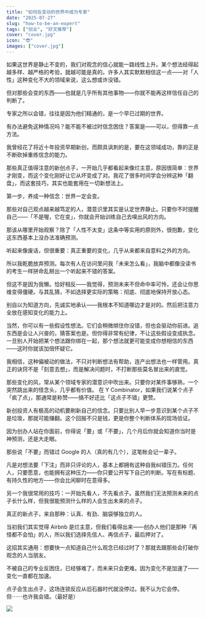 ```yaml
---
title: "如何在变动的世界中成为专家"
date: "2025-07-27"
slug: "how-to-be-an-expert"
tags: ["创业", "好文推荐"]
cover: "cover.jpg"
icon: "😎"
images: ["cover.jpg"]
---
```

如果这世界是静止不变的，我们对观念的信心就能一路线性上升。某个想法经得起越多样、越严格的考验，就越可能是真的。许多人其实默默相信这一点——对「人性」这种变化不大的领域来说，这么想或许没错。



但对那些会变的东西——也就是几乎所有其他事物——你就不能再这样信任自己的判断了。



专家之所以会错，往往是因为他们精通的，是一个早已过期的世界。



有办法避免这种情况吗？能不能不被过时信念困住？答案是——可以，但得靠一点方法。



我曾经花了将近十年投资早期新创，而颇具讽刺的是，要在这领域成功，靠的正是不断砍掉重练信念的能力。



那些真正值得注意的新创点子，一开始几乎都看起来像烂主意，原因很简单：世界才刚变，而这个变化刚好让它从坏变成了对。我花了很多时间学会分辨这种「翻盘」，而这套技巧，其实也能套用在一切新想法上。



第一步，养成一种信念：世界一定会变。



那些对自己观点越来越笃定的人，潜意识里其实是认定世界静止。只要你不时提醒自己——「不是喔，它在变」，你就会开始训练自己去嗅出风的方向。



那该从哪里开始观察？除了「人性不太变」这条中等实用的原则外，很抱歉，变化这东西基本上没办法准确预测。



听起来像废话，但很重要：真正重要的变化，几乎从来都来自意料之外的方向。



所以我乾脆放弃预测。每次有人在访问里问我「未来怎么看」，我脑中都像没读书的考生一样拼命乱掰出一个听起来不错的答案。



但这不是因为我懒。恰好相反——我觉得，预测未来不但命中率可怜，还会让你思维变得僵硬。与其乱猜，不如选择更实际的策略：彻底、彻底地保持开放心态。



别自以为知道方向，先诚实地承认——我根本不知道哪边才是对的。然后把注意力全放在感知变化的能力上。



当然，你可以有一些假设性想法。它们会稍微绑住你没错，但也会驱动你前进。追东西是会让人兴奋的，猜答案也是。但你得非常有纪律，不让这些假设变成执念。
一旦别人开始把某个想法跟你绑在一起，那个想法就更可能变成你想相信的东西——这时你就该加倍怀疑它。



我相信，这种偏被动的做法，不只对判断想法有帮助，连产出想法也一样管用。真正的诀窍不是「刻意去想」，而是解决问题时，不打断那些莫名冒出来的直觉。



那些变化的风，常从某个领域专家的潜意识中吹出来。只要你对某件事够熟，一个突然跳出来的怪念头，几乎都有价值。
在 Y Combinator，如果我们说某个点子「疯了点」，那通常是称赞——搞不好还比「这点子不错」更赞。



新创投资人有极高的动机要刷新自己的信念。只要比别人早一步意识到某个点子不是垃圾，那就可能赚翻。这个回报不只是钱，更是你整个判断体系的现场验证。



因为创办人站在你面前，你得说「要」或「不要」，几个月后你就会知道你当时是神预测，还是大走眼。



那些说「不要」而错过 Google 的人（真的有几个），这笔帐会记一辈子。



凡是对想法要「下注」而非只评论的人，基本上都拥有这种自我纠错压力。任何人，只要愿意，也能拥有这种压力——你只要公开写下自己的判断。写在有标题、有持久性的地方——你会比闲聊时在意得多。



另一个我很常用的技巧：一开始先看人，不先看点子。虽然我们无法预测未来的点子长什么样，但我很能预测什么样的人会生出未来的点子。



真正的新点子，来自那种：认真、有劲、脑袋够独立的人。



当初我们其实觉得 Airbnb 是烂主意，但我们看得出来——创办人他们是那种「再怪都不会怕」的人，所以我们选择先信人、再信点子，最后押对了。



这招其实通用：想要快一点知道自己什么观念已经过时了？那就去跟那些会打破你观念的人当朋友。



不被自己的专业反困住，已经够难了，而未来只会更难。因为变化不是加速了——变化一直都在加速。



点子会生出点子，这场连锁反应从旧石器时代就没停过。我不认为它会停。
但⋯⋯也许我会错。（最好是）




![](https://prod-files-secure.s3.us-west-2.amazonaws.com/112d0858-5090-4d34-a606-b75eb8d65fd2/46476355-9cf3-4e99-9b7a-3531bc426380/1000202064.png?X-Amz-Algorithm=AWS4-HMAC-SHA256&X-Amz-Content-Sha256=UNSIGNED-PAYLOAD&X-Amz-Credential=ASIAZI2LB466X4D2MWZ2%2F20250815%2Fus-west-2%2Fs3%2Faws4_request&X-Amz-Date=20250815T134252Z&X-Amz-Expires=3600&X-Amz-Security-Token=IQoJb3JpZ2luX2VjEBMaCXVzLXdlc3QtMiJGMEQCIEIf2BIHZXGaAfQm7T79u7rerTWMrQNps8fJBfKpcGozAiAdwJWxJ2hZ2OTicYu7%2FLQVAlnPnTCRtlFiWn3KkIutwir%2FAwhcEAAaDDYzNzQyMzE4MzgwNSIMWOgxKOwxv5q8QM9bKtwDaw%2Foa1Xg4iVXBL2iWA3OhhOVktc4anglvTBXq2mNJfpP5hUHX25zZQHSXGiPA8OGFhRLhjQqgLTjSyUqdLLkq7Bg7zeSKmUarwPZC7G2oM1UFiX1gnMvEhFdQaUkmx5sG2xDJxz7egWxztKUfizm3i8Yg6bF%2FZfkkNmI4qf68p56gsHkBqDrCB6VSJVsZ%2BbZSCKP6h2n7dMovaMmh0v3T4Th4U6WKYf4Bjk9YiZkhNjqcUjMJ81bH1iW2HuuEFRAgy9o2mAyfD53n49ZwMMLdicsSgzWwemHJIDVcFx7JAXHNeper6vLtAqOJKVW54Lm8tBDIdlZksOVDf1XZQ%2FHxVuz4vrkPdfYwpNvpmEiCjFfIC04iNp%2B%2FOLf2ffQPy7yTEd0Qaik1PaD04P0NpDA07XwLHt%2Fde2o%2BNIyRydQCgFBKj9bBE7b8QkQ%2BK%2BCMPfoR2LD5u0gM6z55e7bvdAf0hFIzooc3yFvxsn79Ocep5xRX8BVX4cE%2B9YDvluN0NuIhhkCNKXQ3S9OjaS2WpNmd7tnvibmR0rJPmp7p2V4zmfnEqcLXmKjWMsDT7o6rbhz7aiIpbJ8xUrvy9yZNxcaLzMF%2Bhq6Ngy0GqyxxBygBqnlgy%2FgfBvyLWCK3BEw8538xAY6pgFY7TiOisNN0A9RSSkfW6J1h5uYgwalAwRc%2BoYS3SF%2Bn4NLQSuE8riOcDr2vW%2BFXtdpUSJVvAXip5mbjk1ZAfkNzzt6H2XTERulOYCLruBys%2B4mfUCd9jgTScLZR3brWbcmsqV%2FjQ4TRchrKkNnz7zNqW8Nu3PsWmHwHOmDxpnrKc50Ts2F%2BgOuo%2FLPnQltxuLeZ%2BuqMK9qtdjViZmW4fZPv2MRW5sT&X-Amz-Signature=788ca5f22da6d3fb3cec7a22ba3162e30b1ddb07a865bb9076517f2ccb2a4245&X-Amz-SignedHeaders=host&x-amz-checksum-mode=ENABLED&x-id=GetObject)

